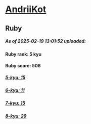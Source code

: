 # [AndriiKot](https://www.codewars.com/users/AndriiKot) 
## Ruby

##### As of 2025-02-19 13:01:52 uploaded:

#### Ruby rank: 5 kyu

#### Ruby score: 506

##### [5-kyu: 15](https://github.com/AndriiKot/Ruby__CodeWars/tree/main/kyu-5)

##### [6-kyu: 11](https://github.com/AndriiKot/Ruby__CodeWars/tree/main/kyu-6)

##### [7-kyu: 15](https://github.com/AndriiKot/Ruby__CodeWars/tree/main/kyu-7)

##### [8-kyu: 29](https://github.com/AndriiKot/Ruby__CodeWars/tree/main/kyu-8)


